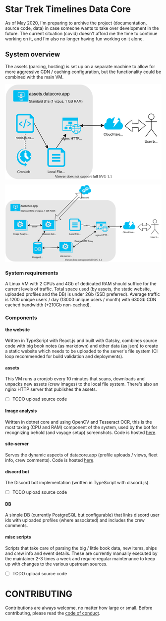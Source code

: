 # Star Trek Timelines Data Core

As of May 2020, I'm preparing to archive the project (documentation, source code, data) in case someone wants to take over development in the future. The current situation (covid) doesn't afford me the time to continue working on it, and I'm also no longer having fun working on it alone.

## System overview

The assets (parsing, hosting) is set up on a separate machine to allow for more aggressive CDN / caching configuration, but the functionality could be combined with the main VM.

![assets VM](assets.svg "assets.datacore.app")

![main VM](main.svg "datacore.app")

### System requirements
A Linux VM with 2 CPUs and 4Gb of dedicated RAM should suffice for the current levels of traffic. Total space used (by assets, the static website, uploaded profiles and the DB) is under 2Gb (SSD preferred). Average traffic is 1200 unique users / day (13000 unique users / month) with 630Gb CDN cached bandwidth (+210Gb non-cached).

### Components

#### the website
Written in TypeScript with React.js and built with Gatsby, combines source code with big book notes (as markdown) and other data (as json) to create a static website which needs to be uploaded to the server's file system (CI loop recommended for build validation and deployments).

#### assets
This VM runs a cronjob every 10 minutes that scans, downloads and unpacks new assets (crew images) to the local file system. There's also an nginx HTTP server that publishes the assets.

- [ ] TODO upload source code

#### Image analysis
Written in dotnet core and using OpenCV and Tesseract OCR, this is the most taxing (CPU and RAM) component of the system, used by the bot for recognizing behold (and voyage setup) screenshots. Code is hosted [here](https://github.com/TemporalAgent7/datacore-bot).

#### site-server
Serves the dynamic aspects of datacore.app (profile uploads / views, fleet info, crew comments). Code is hosted [here](https://github.com/TemporalAgent7/site-server).

#### discord bot
The Discord bot implementation (written in TypeScript with discord.js).

- [ ] TODO upload source code

#### DB
A simple DB (currently PostgreSQL but configurable) that links discord user ids with uploaded profiles (where associated) and includes the crew comments.

#### misc scripts
Scripts that take care of parsing the big / little book data, new items, ships and crew info and event details. These are currently manually executed by the maintainer 2-3 times a week and require regular maintenance to keep up with changes to the various upstream sources.

- [ ] TODO upload source code

# CONTRIBUTING

Contributions are always welcome, no matter how large or small. Before contributing, please read the [code of conduct](CODE_OF_CONDUCT.md).